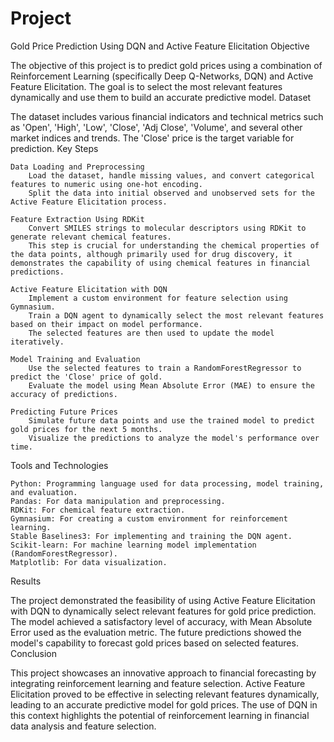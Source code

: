 # Project

Gold Price Prediction Using DQN and Active Feature Elicitation
Objective

The objective of this project is to predict gold prices using a combination of Reinforcement Learning (specifically Deep Q-Networks, DQN) and Active Feature Elicitation. The goal is to select the most relevant features dynamically and use them to build an accurate predictive model.
Dataset

The dataset includes various financial indicators and technical metrics such as 'Open', 'High', 'Low', 'Close', 'Adj Close', 'Volume', and several other market indices and trends. The 'Close' price is the target variable for prediction.
Key Steps

    Data Loading and Preprocessing
        Load the dataset, handle missing values, and convert categorical features to numeric using one-hot encoding.
        Split the data into initial observed and unobserved sets for the Active Feature Elicitation process.

    Feature Extraction Using RDKit
        Convert SMILES strings to molecular descriptors using RDKit to generate relevant chemical features.
        This step is crucial for understanding the chemical properties of the data points, although primarily used for drug discovery, it demonstrates the capability of using chemical features in financial predictions.

    Active Feature Elicitation with DQN
        Implement a custom environment for feature selection using Gymnasium.
        Train a DQN agent to dynamically select the most relevant features based on their impact on model performance.
        The selected features are then used to update the model iteratively.

    Model Training and Evaluation
        Use the selected features to train a RandomForestRegressor to predict the 'Close' price of gold.
        Evaluate the model using Mean Absolute Error (MAE) to ensure the accuracy of predictions.

    Predicting Future Prices
        Simulate future data points and use the trained model to predict gold prices for the next 5 months.
        Visualize the predictions to analyze the model's performance over time.

Tools and Technologies

    Python: Programming language used for data processing, model training, and evaluation.
    Pandas: For data manipulation and preprocessing.
    RDKit: For chemical feature extraction.
    Gymnasium: For creating a custom environment for reinforcement learning.
    Stable Baselines3: For implementing and training the DQN agent.
    Scikit-learn: For machine learning model implementation (RandomForestRegressor).
    Matplotlib: For data visualization.

Results

The project demonstrated the feasibility of using Active Feature Elicitation with DQN to dynamically select relevant features for gold price prediction. The model achieved a satisfactory level of accuracy, with Mean Absolute Error used as the evaluation metric. The future predictions showed the model's capability to forecast gold prices based on selected features.
Conclusion

This project showcases an innovative approach to financial forecasting by integrating reinforcement learning and feature selection. Active Feature Elicitation proved to be effective in selecting relevant features dynamically, leading to an accurate predictive model for gold prices. The use of DQN in this context highlights the potential of reinforcement learning in financial data analysis and feature selection.
